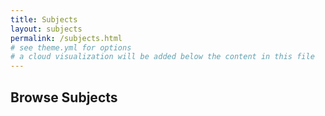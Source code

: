 ```yaml
---
title: Subjects
layout: subjects
permalink: /subjects.html
# see theme.yml for options
# a cloud visualization will be added below the content in this file
---
```


## Browse Subjects
